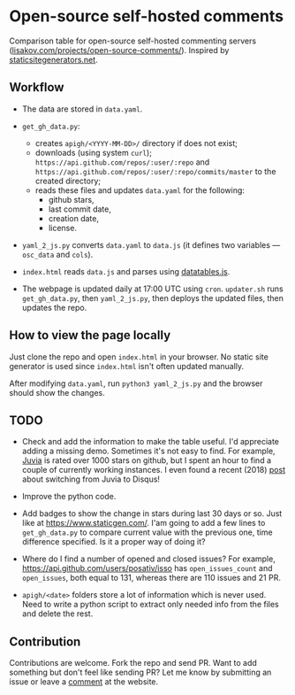 # Open-source self-hosted comments

Comparison table for open-source self-hosted commenting servers 
([lisakov.com/projects/open-source-comments/](https://lisakov.com/projects/open-source-comments/)).
Inspired by [staticsitegenerators.net](http://staticsitegenerators.net). 

## Workflow

- The data are stored in `data.yaml`.

- `get_gh_data.py`:
  - creates `apigh/<YYYY-MM-DD>/` directory if does not exist;
  - downloads (using system `curl`);
    `https://api.github.com/repos/:user/:repo` and 
    `https://api.github.com/repos/:user/:repo/commits/master` to the created directory;
  - reads these files and updates `data.yaml` for the following:
    - github stars,
    - last commit date,
    - creation date,
    - license.

- `yaml_2_js.py` converts `data.yaml` to `data.js` (it defines two variables
  — `osc_data` and `cols`). 

- `index.html` reads `data.js` and parses using
  [datatables.js](https://github.com/DataTables/DataTables).

- The webpage is updated daily at 17:00 UTC using `cron`. `updater.sh`
  runs `get_gh_data.py`, then `yaml_2_js.py`, then deploys the updated files,
  then updates the repo.

## How to view the page locally

Just clone the repo and open `index.html` in your browser. No static site
generator is used since `index.html` isn't often updated manually.

After modifying `data.yaml`, run `python3 yaml_2_js.py` and the
browser should show the changes.

## TODO

- Check and add the information to make the table useful. I'd appreciate
  adding a missing demo. Sometimes it's not easy to find. For example,
  [Juvia](https://github.com/phusion/juvia) is rated over 1000 stars on
  github, but I spent an hour to find a couple of currently working
  instances. I even found a recent (2018)
  [post](https://blog.backslasher.net/disqus.html) about switching from Juvia
  to Disqus!

- Improve the python code.

- Add badges to show the change in stars during last 30 days or so. Just like
  at https://www.staticgen.com/. I'am going to add a few lines to
  `get_gh_data.py` to compare current value with the previous one, time
  difference specified. Is it a proper way of doing it? 

- Where do I find a number of opened and closed issues? For example,
  https://api.github.com/users/posativ/isso has `open_issues_count` and
  `open_issues`, both equal to 131, whereas there are 110 issues and 21 PR.

- `apigh/<date>` folders store a lot of information which is never used.
  Need to write a python script to extract only needed info from the files
  and delete the rest.

## Contribution

Contributions are welcome. Fork the repo and send PR. Want to add something
but don't feel like sending PR? Let me know by submitting an issue or leave a
[comment](https://lisakov.com/projects/open-source-comments/#isso-thread) at
the website.

